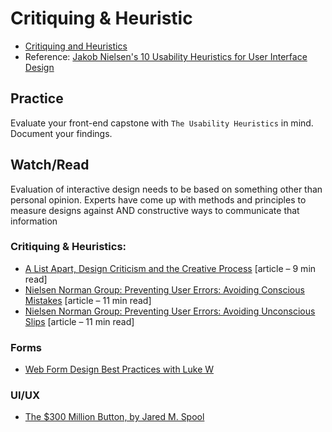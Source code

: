 # Critiquing & Heuristic

* [Critiquing and Heuristics](Critiquing-Heuristics.pdf)
* Reference: [Jakob Nielsen's 10 Usability Heuristics for User Interface Design](https://www.nngroup.com/articles/ten-usability-heuristics/)

## Practice
Evaluate your front-end capstone with `The Usability Heuristics` in mind. Document your findings.

## Watch/Read

Evaluation of interactive design needs to be based on something other than personal opinion. Experts have come up with methods and principles to measure designs against AND constructive ways to communicate that information

### Critiquing & Heuristics:
* [A List Apart, Design Criticism and the Creative Process](https://alistapart.com/article/design-criticism-creative-process/) [article – 9 min read]
* [Nielsen Norman Group: Preventing User Errors: Avoiding Conscious Mistakes](https://www.nngroup.com/articles/user-mistakes/) [article – 11 min read]
* [Nielsen Norman Group: Preventing User Errors: Avoiding Unconscious Slips](https://www.nngroup.com/articles/slips/) [article – 11 min read]

### Forms
* [Web Form Design Best Practices with Luke W](https://static.lukew.com/webforms_lukew.pdf)

### UI/UX
* [The $300 Million Button, by Jared M. Spool](https://articles.uie.com/three_hund_million_button/)